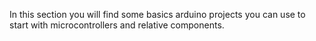 In this section you will find some basics arduino projects you can use to start with microcontrollers and relative components.
